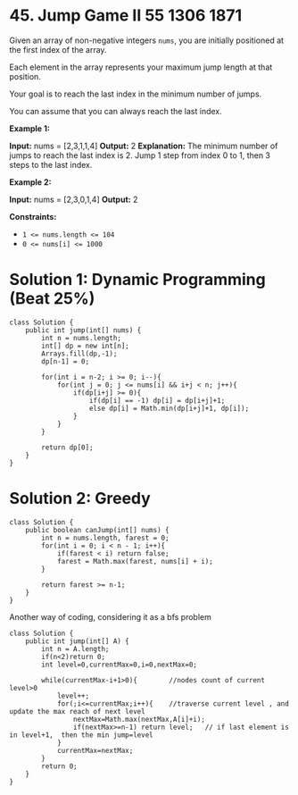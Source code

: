 # 45. Jump Game II 55 1306 1871
Given an array of non-negative integers  `nums`, you are initially positioned at the first index of the array.

Each element in the array represents your maximum jump length at that position.

Your goal is to reach the last index in the minimum number of jumps.

You can assume that you can always reach the last index.

**Example 1:**

**Input:** nums = [2,3,1,1,4]
**Output:** 2
**Explanation:** The minimum number of jumps to reach the last index is 2. Jump 1 step from index 0 to 1, then 3 steps to the last index.

**Example 2:**

**Input:** nums = [2,3,0,1,4]
**Output:** 2

**Constraints:**

-   `1 <= nums.length <= 104`
-   `0 <= nums[i] <= 1000`

# Solution 1: Dynamic Programming (Beat 25%)
```
class Solution {
    public int jump(int[] nums) {
        int n = nums.length;
        int[] dp = new int[n];
        Arrays.fill(dp,-1);
        dp[n-1] = 0;
        
        for(int i = n-2; i >= 0; i--){
            for(int j = 0; j <= nums[i] && i+j < n; j++){
                if(dp[i+j] >= 0){
                    if(dp[i] == -1) dp[i] = dp[i+j]+1; 
                    else dp[i] = Math.min(dp[i+j]+1, dp[i]);
                }
            }
        }
        
        return dp[0];
    }
}
```

# Solution 2: Greedy
```
class Solution {
    public boolean canJump(int[] nums) {
        int n = nums.length, farest = 0;
        for(int i = 0; i < n - 1; i++){
            if(farest < i) return false;
            farest = Math.max(farest, nums[i] + i);
        }
        
        return farest >= n-1;
    }
}
```
Another way of coding, considering it as a bfs problem
```
class Solution {
    public int jump(int[] A) {
        int n = A.length;
        if(n<2)return 0;
        int level=0,currentMax=0,i=0,nextMax=0;

        while(currentMax-i+1>0){        //nodes count of current level>0
            level++;
            for(;i<=currentMax;i++){    //traverse current level , and update the max reach of next level
                nextMax=Math.max(nextMax,A[i]+i);
                if(nextMax>=n-1) return level;   // if last element is in level+1,  then the min jump=level 
            }
            currentMax=nextMax;
        }
        return 0;
    }
}
```